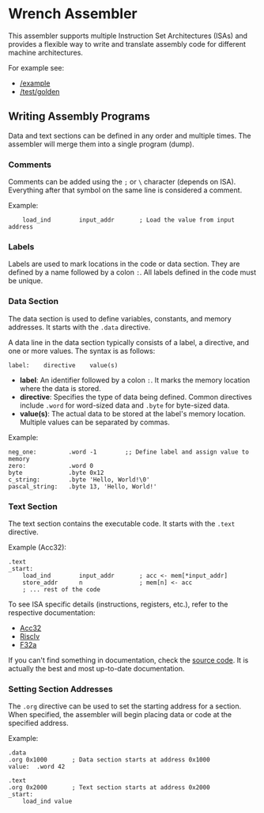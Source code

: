 # Wrench Assembler

This assembler supports multiple Instruction Set Architectures (ISAs) and provides a flexible way to write and translate assembly code for different machine architectures.

For example see:

- [/example](/example)
- [/test/golden](/test/golden)

## Writing Assembly Programs

Data and text sections can be defined in any order and multiple times. The assembler will merge them into a single program (dump).

### Comments

Comments can be added using the `;` or `\` character (depends on ISA). Everything after that symbol on the same line is considered a comment.

Example:

```assembly
    load_ind        input_addr       ; Load the value from input address
```

### Labels

Labels are used to mark locations in the code or data section. They are defined by a name followed by a colon `:`. All labels defined in the code must be unique.

### Data Section

The data section is used to define variables, constants, and memory addresses. It starts with the `.data` directive.

A data line in the data section typically consists of a label, a directive, and one or more values. The syntax is as follows:

```test
label:    directive    value(s)
```

- **label**: An identifier followed by a colon `:`. It marks the memory location where the data is stored.
- **directive**: Specifies the type of data being defined. Common directives include `.word` for word-sized data and `.byte` for byte-sized data.
- **value(s)**: The actual data to be stored at the label's memory location. Multiple values can be separated by commas.

Example:

```assembler
neg_one:         .word -1        ;; Define label and assign value to memory
zero:            .word 0
byte             .byte 0x12
c_string:        .byte 'Hello, World!\0'
pascal_string:   .byte 13, 'Hello, World!'
```

### Text Section

The text section contains the executable code. It starts with the `.text` directive.

Example (Acc32):

```assembly
.text
_start:
    load_ind        input_addr       ; acc <- mem[*input_addr]
    store_addr      n                ; mem[n] <- acc
    ; ... rest of the code
```

To see ISA specific details (instructions, registers, etc.), refer to the respective documentation:

- [Acc32](./acc32.md)
- [RiscIv](./risc-iv.md)
- [F32a](./f32a.md)

If you can't find something in documentation, check the [source code](/src/Isa). It is actually the best and most up-to-date documentation.

### Setting Section Addresses

The `.org` directive can be used to set the starting address for a section. When specified, the assembler will begin placing data or code at the specified address.

Example:

```assembly
.data
.org 0x1000       ; Data section starts at address 0x1000
value:  .word 42

.text
.org 0x2000       ; Text section starts at address 0x2000
_start:
    load_ind value
```
